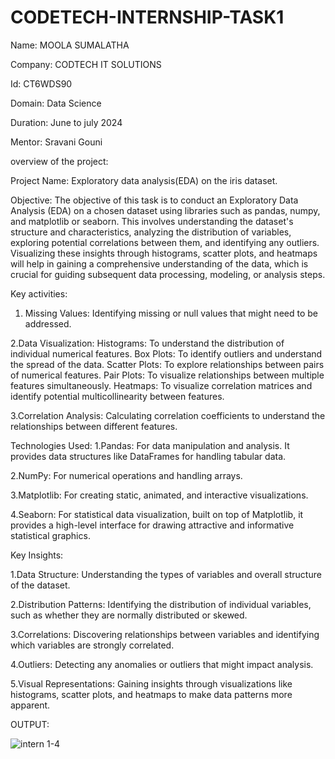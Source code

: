 # CODETECH-INTERNSHIP-TASK1
Name: MOOLA SUMALATHA

Company: CODTECH IT SOLUTIONS

Id: CT6WDS90

Domain: Data Science

Duration: June to july 2024

Mentor: Sravani Gouni

overview of the project:

Project Name: Exploratory data analysis(EDA) on the iris dataset.

Objective:  The objective of this task is to conduct an Exploratory Data Analysis (EDA) on a chosen dataset using libraries such as pandas, numpy, and matplotlib or seaborn. This involves understanding the dataset's structure and characteristics, analyzing the distribution of variables, exploring potential correlations between them, and identifying any outliers. Visualizing these insights through histograms, scatter plots, and heatmaps will help in gaining a comprehensive understanding of the data, which is crucial for guiding subsequent data processing, modeling, or analysis steps.  

Key activities:
1. Missing Values: Identifying missing or null values that might need to be addressed.
   
2.Data Visualization:
Histograms: To understand the distribution of individual numerical features.
Box Plots: To identify outliers and understand the spread of the data.
Scatter Plots: To explore relationships between pairs of numerical features.
Pair Plots: To visualize relationships between multiple features simultaneously.
Heatmaps: To visualize correlation matrices and identify potential multicollinearity between features.

3.Correlation Analysis:
Calculating correlation coefficients to understand the relationships between different features.


Technologies Used:
1.Pandas: For data manipulation and analysis. It provides data structures like DataFrames for handling tabular data.

2.NumPy: For numerical operations and handling arrays.

3.Matplotlib: For creating static, animated, and interactive visualizations.

4.Seaborn: For statistical data visualization, built on top of Matplotlib, it provides a high-level interface for drawing attractive and informative statistical graphics.


Key Insights:

1.Data Structure: Understanding the types of variables and overall structure of the dataset.

2.Distribution Patterns: Identifying the distribution of individual variables, such as whether they are normally distributed or skewed.

3.Correlations: Discovering relationships between variables and identifying which variables are strongly correlated.

4.Outliers: Detecting any anomalies or outliers that might impact analysis.

5.Visual Representations: Gaining insights through visualizations like histograms, scatter plots, and heatmaps to make data patterns more apparent.


OUTPUT: 

![intern 1-4](https://github.com/Suma2923/CODETECH-INTERNSHIP-TASK1/assets/174889234/6f57a4e1-f97d-4130-bdd1-01cd075f3ed0)

